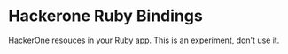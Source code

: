 # Hackerone Ruby Bindings

HackerOne resouces in your Ruby app. This is an experiment, don't use it.



